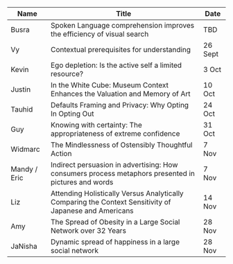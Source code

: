 | Name | Title | Date |
| ---- | ----- | ---- |
| Busra | Spoken Language comprehension improves the efficiency of visual search | TBD
| Vy | Contextual prerequisites for understanding | 26 Sept
| Kevin | Ego depletion: Is the active self a limited resource? | 3 Oct
| Justin | In the White Cube: Museum Context Enhances the Valuation and Memory of Art | 10 Oct
| Tauhid | Defaults Framing and Privacy: Why Opting In Opting Out | 24 Oct
| Guy | Knowing with certainty: The appropriateness of extreme confidence | 31 Oct
| Widmarc | The Mindlessness of Ostensibly Thoughtful Action | 7 Nov
| Mandy / Eric | Indirect persuasion in advertising: How consumers process metaphors presented in pictures and words | 7 Nov
| Liz | Attending Holistically Versus Analytically Comparing the Context Sensitivity of Japanese and Americans | 14 Nov
| Amy | The Spread of Obesity in a Large Social Network over 32 Years | 28 Nov
| JaNisha | Dynamic spread of happiness in a large social network | 28 Nov
